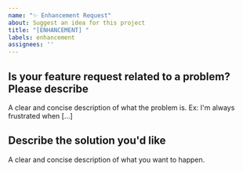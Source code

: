 ```yaml
---
name: "✨ Enhancement Request"
about: Suggest an idea for this project
title: "[ENHANCEMENT] "
labels: enhancement
assignees: ''
---
```


## Is your feature request related to a problem? Please describe
A clear and concise description of what the problem is. Ex: I'm always
frustrated when [...]

## Describe the solution you'd like
A clear and concise description of what you want to happen.

